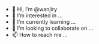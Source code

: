 - 👋 Hi, I’m @wanjiry
- 👀 I’m interested in ...
- 🌱 I’m currently learning ...
- 💞️ I’m looking to collaborate on ...
- 📫 How to reach me ...

<!---
wanjiry/wanjiry is a ✨ special ✨ repository because its `README.md` (this file) appears on your GitHub profile.
You can click the Preview link to take a look at your changes.
--->
